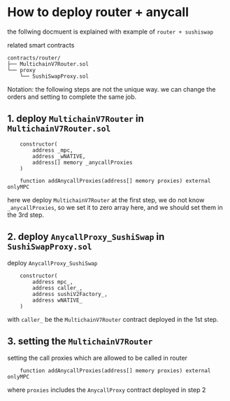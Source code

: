 # How to deploy router + anycall

the follwing docmuent is explained with example of `router + sushiswap`

related smart contracts

```text
contracts/router/
├── MultichainV7Router.sol
└── proxy
    └── SushiSwapProxy.sol
```

Notation: the following steps are not the unique way.
we can change the orders and setting to complete the same job.

## 1. deploy `MultichainV7Router` in `MultichainV7Router.sol`

```
    constructor(
        address _mpc,
        address _wNATIVE,
        address[] memory _anycallProxies
    )

    function addAnycallProxies(address[] memory proxies) external onlyMPC
```

here we deploy `MultichainV7Router` at the first step,
we do not know `_anycallProxies`,
so we set it to zero array here,
and we should set them in the 3rd step.


## 2. deploy `AnycallProxy_SushiSwap` in `SushiSwapProxy.sol`

deploy `AnycallProxy_SushiSwap`

```
    constructor(
        address mpc_,
        address caller_,
        address sushiV2Factory_,
        address wNATIVE_
    )
```

with `caller_` be the `MultichainV7Router` contract deployed in the 1st step.

## 3. setting the `MultichainV7Router`

setting the call proxies which are allowed to be called in router

```
    function addAnycallProxies(address[] memory proxies) external onlyMPC
```

where `proxies` includes the `AnycallProxy` contract deployed in step 2
